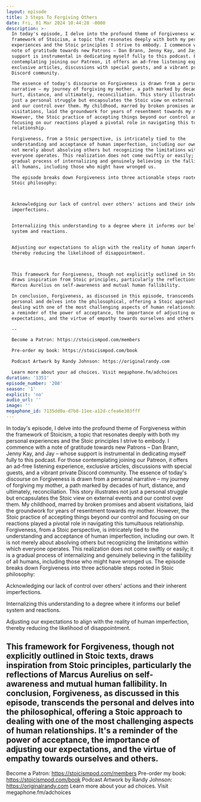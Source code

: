 ```yaml
---
layout: episode
title: 3 Steps To Forgiving Others
date: Fri, 01 Mar 2024 10:44:28 -0000
description: >-
  In today's episode, I delve into the profound theme of Forgiveness within the
  framework of Stoicism, a topic that resonates deeply with both my personal
  experiences and the Stoic principles I strive to embody. I commence with a
  note of gratitude towards new Patrons – Dan Brann, Jenny Kay, and Jay – whose
  support is instrumental in dedicating myself fully to this podcast. For those
  contemplating joining our Patreon, it offers an ad-free listening experience,
  exclusive articles, discussions with special guests, and a vibrant private
  Discord community.

  The essence of today's discourse on Forgiveness is drawn from a personal
  narrative – my journey of forgiving my mother, a path marked by decades of
  hurt, distance, and ultimately, reconciliation. This story illustrates not
  just a personal struggle but encapsulates the Stoic view on external events
  and our control over them. My childhood, marred by broken promises and absent
  visitations, laid the groundwork for years of resentment towards my mother.
  However, the Stoic practice of accepting things beyond our control and
  focusing on our reactions played a pivotal role in navigating this tumultuous
  relationship.

  Forgiveness, from a Stoic perspective, is intricately tied to the
  understanding and acceptance of human imperfection, including our own. It is
  not merely about absolving others but recognizing the limitations within which
  everyone operates. This realization does not come swiftly or easily; it is a
  gradual process of internalizing and genuinely believing in the fallibility of
  all humans, including those who might have wronged us.

  The episode breaks down Forgiveness into three actionable steps rooted in
  Stoic philosophy:



  Acknowledging our lack of control over others' actions and their inherent
  imperfections.


  Internalizing this understanding to a degree where it informs our belief
  system and reactions.


  Adjusting our expectations to align with the reality of human imperfection,
  thereby reducing the likelihood of disappointment.



  This framework for Forgiveness, though not explicitly outlined in Stoic texts,
  draws inspiration from Stoic principles, particularly the reflections of
  Marcus Aurelius on self-awareness and mutual human fallibility.

  In conclusion, Forgiveness, as discussed in this episode, transcends the
  personal and delves into the philosophical, offering a Stoic approach to
  dealing with one of the most challenging aspects of human relationships. It's
  a reminder of the power of acceptance, the importance of adjusting our
  expectations, and the virtue of empathy towards ourselves and others.

  --

  Become a Patron: https://stoicismpod.com/members

  Pre-order my book: https://stoicismpod.com/book

  Podcast Artwork by Randy Johnson: https://originalrandy.com

  Learn more about your ad choices. Visit megaphone.fm/adchoices
duration: '1351'
episode_number: '208'
season: '1'
explicit: 'no'
audio_url: ''
image: ''
megaphone_id: 7135dd0a-d7b8-11ee-a12d-cfea6e303fff
---
```


In today's episode, I delve into the profound theme of Forgiveness within the framework of Stoicism, a topic that resonates deeply with both my personal experiences and the Stoic principles I strive to embody. I commence with a note of gratitude towards new Patrons – Dan Brann, Jenny Kay, and Jay – whose support is instrumental in dedicating myself fully to this podcast. For those contemplating joining our Patreon, it offers an ad-free listening experience, exclusive articles, discussions with special guests, and a vibrant private Discord community.
The essence of today's discourse on Forgiveness is drawn from a personal narrative – my journey of forgiving my mother, a path marked by decades of hurt, distance, and ultimately, reconciliation. This story illustrates not just a personal struggle but encapsulates the Stoic view on external events and our control over them. My childhood, marred by broken promises and absent visitations, laid the groundwork for years of resentment towards my mother. However, the Stoic practice of accepting things beyond our control and focusing on our reactions played a pivotal role in navigating this tumultuous relationship.
Forgiveness, from a Stoic perspective, is intricately tied to the understanding and acceptance of human imperfection, including our own. It is not merely about absolving others but recognizing the limitations within which everyone operates. This realization does not come swiftly or easily; it is a gradual process of internalizing and genuinely believing in the fallibility of all humans, including those who might have wronged us.
The episode breaks down Forgiveness into three actionable steps rooted in Stoic philosophy:


Acknowledging our lack of control over others' actions and their inherent imperfections.

Internalizing this understanding to a degree where it informs our belief system and reactions.

Adjusting our expectations to align with the reality of human imperfection, thereby reducing the likelihood of disappointment.


This framework for Forgiveness, though not explicitly outlined in Stoic texts, draws inspiration from Stoic principles, particularly the reflections of Marcus Aurelius on self-awareness and mutual human fallibility.
In conclusion, Forgiveness, as discussed in this episode, transcends the personal and delves into the philosophical, offering a Stoic approach to dealing with one of the most challenging aspects of human relationships. It's a reminder of the power of acceptance, the importance of adjusting our expectations, and the virtue of empathy towards ourselves and others.
--
Become a Patron: https://stoicismpod.com/members
Pre-order my book: https://stoicismpod.com/book
Podcast Artwork by Randy Johnson: https://originalrandy.com
Learn more about your ad choices. Visit megaphone.fm/adchoices